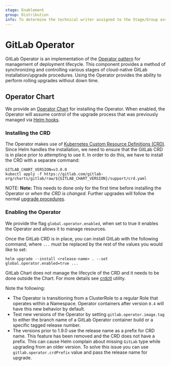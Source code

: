 ```yaml
---
stage: Enablement
group: Distribution
info: To determine the technical writer assigned to the Stage/Group associated with this page, see https://about.gitlab.com/handbook/engineering/ux/technical-writing/#designated-technical-writers
---
```


# GitLab Operator

GitLab Operator is an implementation of the [Operator pattern](https://coreos.com/blog/introducing-operators.html)
for management of deployment lifecycle. This component provides a method of synchronizing and controlling various
stages of cloud-native GitLab installation/upgrade procedures. Using the Operator provides the ability to perform
rolling upgrades without down time.

## Operator Chart

We provide an [Operator Chart](https://gitlab.com/gitlab-org/charts/gitlab/tree/master/charts/gitlab/charts/operator)
for installing the Operator. When enabled, the Operator will assume control of the upgrade process that was previously
managed via [Helm hooks](https://helm.sh/docs/topics/charts_hooks/).

### Installing the CRD

The Operator makes use of [Kubernetes Custom Resource Definitions (CRD)](https://kubernetes.io/docs/concepts/extend-kubernetes/api-extension/custom-resources/#customresourcedefinitions).
Since Helm handles the installation, we need to ensure that the GitLab CRD is in place prior to attempting to use it.
In order to do this, we have to install the CRD with a separate command:

```shell
GITLAB_CHART_VERSION=v3.0.0
kubectl apply -f https://gitlab.com/gitlab-org/charts/gitlab/raw/${GITLAB_CHART_VERSION}/support/crd.yaml
```

NOTE: **Note:**
This needs to done only for the first time before installing the Operator or _when the CRD is changed_.
Further upgrades will follow the normal [upgrade procedures](./upgrade.md).

### Enabling the Operator

We provide the flag `global.operator.enabled`, when set to true it enables the Operator and allows it to manage
resources.

Once the GitLab CRD is in place, you can install GitLab with the following command, where `...` must be replaced by
the rest of the values you would like to set:

```shell
helm upgrade --install <release-name> . --set global.operator.enabled=true ...
```

GitLab Chart does not manage the lifecycle of the CRD and it needs to be done outside the Chart. For more details see
[crdctl](crdctl.md) utility.

Note the following:

- The Operator is transitioning from a ClusterRole to a regular Role that operates within a
  Namespace. Operator containers after version `0.4` will have this new behavior by default.
- Test new versions of the Operator by setting `gitlab.operator.image.tag` to either the branch name
  of a GitLab Operator container build or a specific tagged release number.
- The versions prior to 1.9.0 use the release name as a prefix for CRD name. This feature has been
  removed and the CRD does not have a prefix. This can cause Helm complain about missing `GitLab`
  type while upgrading from an older version. To solve this issue you can use
  `gitlab.operator.crdPrefix` value and pass the release name for upgrade.
